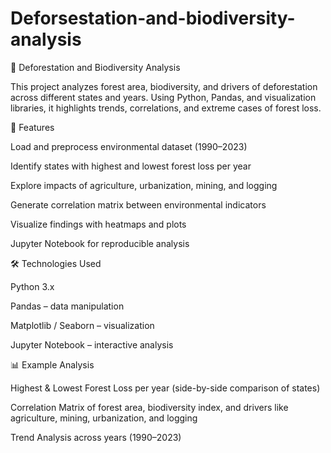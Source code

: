 # Deforsestation-and-biodiversity-analysis

🌳 Deforestation and Biodiversity Analysis

This project analyzes forest area, biodiversity, and drivers of deforestation across different states and years. Using Python, Pandas, and visualization libraries, it highlights trends, correlations, and extreme cases of forest loss.

📌 Features

Load and preprocess environmental dataset (1990–2023)

Identify states with highest and lowest forest loss per year

Explore impacts of agriculture, urbanization, mining, and logging

Generate correlation matrix between environmental indicators

Visualize findings with heatmaps and plots

Jupyter Notebook for reproducible analysis

🛠️ Technologies Used

Python 3.x

Pandas – data manipulation

Matplotlib / Seaborn – visualization

Jupyter Notebook – interactive analysis

📊 Example Analysis

Highest & Lowest Forest Loss per year (side-by-side comparison of states)

Correlation Matrix of forest area, biodiversity index, and drivers like agriculture, mining, urbanization, and logging

Trend Analysis across years (1990–2023)
